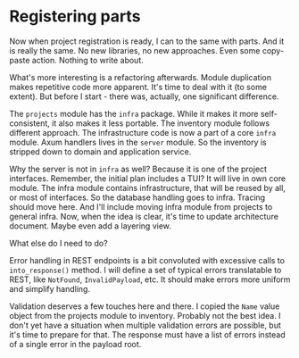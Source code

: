 # Registering parts

Now when project registration is ready, I can to the same with parts. And it is really the same. No new libraries, no new approaches. Even some copy-paste action. Nothing to write about.

What's more interesting is a refactoring afterwards. Module duplication makes repetitive code more apparent. It's time to deal with it (to some extent). But before I start - there was, actually, one significant difference.

The `projects` module has the `infra` package. While it makes it more self-consistent, it also makes it less portable. The inventory module follows different approach. The infrastructure code is now a part of a core `infra` module. Axum handlers lives in the `server` module. So the inventory is stripped down to domain and application service.

Why the server is not in `infra` as well? Because it is one of the project interfaces. Remember, the initial plan includes a TUI? It will live in own core module. The infra module contains infrastructure, that will be reused by all, or most of interfaces. So the database handling goes to infra. Tracing should move here. And I'll include moving infra module from projects to general infra. Now, when the idea is clear, it's time to update architecture document. Maybe even add a layering view.

What else do I need to do?

Error handling in REST endpoints is a bit convoluted with excessive calls to `into_response()` method. I will define a set of typical errors translatable to REST, like `NotFound`, `InvalidPayload`, etc. It should make errors more uniform and simplify handling.

Validation deserves a few touches here and there. I copied the `Name` value object from the projects module to inventory. Probably not the best idea. I don't yet have a situation when multiple validation errors are possible, but it's time to prepare for that. The response must have a list of errors instead of a single error in the payload root.

